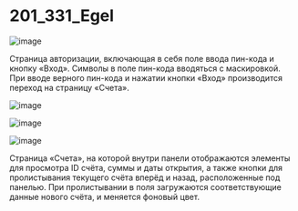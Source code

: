 # 201_331_Egel

![image](https://github.com/Nikorambus/201_331_Egel/assets/72225007/9004dbfd-45da-4c1a-aabc-44ec25ff3ff6)

Страница авторизации, включающая в себя поле ввода пин-кода и кнопку «Вход». Символы в поле пин-кода вводяться с маскировкой. При вводе верного пин-кода и нажатии кнопки «Вход» производится переход на страницу «Счета».

![image](https://github.com/Nikorambus/201_331_Egel/assets/72225007/4c0dc857-6353-4f75-aa8d-fe4b0f7ff15e)

![image](https://github.com/Nikorambus/201_331_Egel/assets/72225007/c77aaa2a-4004-4c99-a168-e1ac4553d4c5)

![image](https://github.com/Nikorambus/201_331_Egel/assets/72225007/ba874c3c-cc78-4678-b477-d5aee66950ac)

Страница «Счета», на которой внутри панели отображаются элементы для просмотра ID счёта, суммы и даты открытия, а также кнопки для пролистывания текущего счёта вперёд и назад, расположенные под панелью. 
При пролистывании в поля загружаются соответствующие данные нового счёта, и меняется фоновый цвет.




